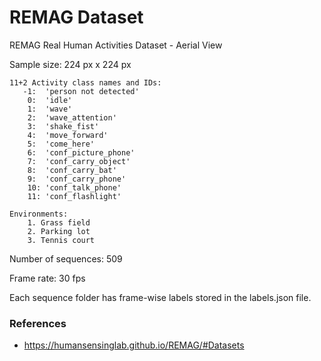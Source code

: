 # REMAG Dataset

REMAG Real Human Activities Dataset - Aerial View

Sample size: 224 px x 224 px

```
11+2 Activity class names and IDs:
   -1:  'person not detected'
    0:  'idle'
    1:  'wave'
    2:  'wave_attention'
    3:  'shake_fist'
    4:  'move_forward'
    5:  'come_here'
    6:  'conf_picture_phone'
    7:  'conf_carry_object'
    8:  'conf_carry_bat'
    9:  'conf_carry_phone'
    10: 'conf_talk_phone'
    11: 'conf_flashlight'
```
```
Environments:
    1. Grass field
    2. Parking lot
    3. Tennis court
```

Number of sequences: 509

Frame rate: 30 fps

Each sequence folder has frame-wise labels stored in the labels.json file.


### References
- https://humansensinglab.github.io/REMAG/#Datasets 